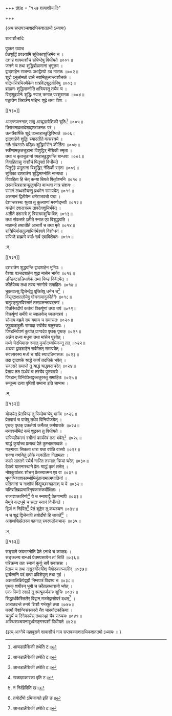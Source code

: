 +++
title = "१५७ शावाशौचादिः"

+++

\{अथ सप्तपञ्चाशदधिकशततमो ऽध्यायः\}

शावाशौचादिः  
    
पुष्कर उवाच  
प्रेतशुद्धिं प्रवक्ष्यामि सूतिकाशुध्हिमेव च ।  
दशाहं शावमाशौचं सपिण्देषु विधीयते   ॥००१॥  
जनने च तथा शुद्धिर्ब्राह्मणानां भृगूत्तम   ।  
द्वादशाहेन राजन्यः पक्षाद्वैश्यो ऽथ मासतः   ॥००२॥  
शूद्रो ऽनुलोमतो दासे स्वामितुल्यन्त्वशौचकं ।  
षट्भिस्त्रिभिरथैकेन क्षत्रविट्शूद्रयोनिषु ॥००३॥  
ब्राह्मणः शुद्धिमाप्नोति क्षत्रियस्तु तथैव च ।  
विट्शूद्रयोनेः शुद्धिः स्यात् क्रमात् परशुरामक   ॥००४॥  
षड्रात्रेण त्रिरात्रेण षड्भिः शूद्रे तथा विशः   ।  

[[१३०]]
    
आदन्तजननात् सद्य आचूडान्नैशिकी श्रुतिः[^१] ॥००५॥  
त्रिरात्रमाव्रतादेशाद्दशरात्रमतः परं ।  
ऊनत्रैवार्षिके शूद्रे पञ्चाहाच्छुद्धिरिष्यते ॥००६॥  
द्वादशाहेने शुद्धिः स्यादतीते वत्सरत्रये ।  
गतैः संवत्सरैः षड्भिः शुद्धिर्मासेन कीर्तिता   ॥००७॥  
स्त्रीणामकृतचूडानां विशुद्धिर् नैशिकी स्मृता   ।  
तथा च कृतचुडानां त्र्यहाच्छुद्ध्यन्ति बान्धवाः   ॥००८॥  
विवाहितासु नाशौचं पितृपक्षे विधीयते ।  
पितुर्गृहे प्रसूतानां विशुद्धिर् नैशिकी स्मृता   ॥००९॥  
सूतिका दशरात्रेण शुद्धिमाप्नोति नान्यथा ।  
विवाहिता हि चेत् कन्या म्रियते पितृवेश्मनि ॥०१०॥  
तस्यास्त्रिरात्राच्छुद्ध्यन्ति बान्धवा नात्र संशयः   ।  
समानं लब्धशौचन्तु प्रथमेन समापयेत् ॥०११॥  
असमानं द्वितीयेन धर्मराजवचो यथा ।  
देशान्तरस्थः श्रुत्वा तु कुल्याणां मरणोद्भवौ   ॥०१२॥  
यच्छेषं दशरात्रस्य तावदेवशुचिर्भवेत् ।  
अतीते दशरात्रे तु त्रिरात्रमशुचिर्भवेत् ॥०१३॥  
तथा संवत्सरे ऽतीते स्नात एव विशुद्ध्यति ।  
मातामहे तथातीते आचार्ये च तथा मृते ॥०१४॥  
रात्रिभिर्मासतुल्याभिर्गर्भस्रावे विशोधनं ।  
सपिण्दे ब्राह्मणे वर्णाः सर्व एवाविशेषतः   ॥०१५॥  
    
:न्  
    
[^१]: आचडान्नैशिकी तथेति ट॥  

[[१३१]]
    
दशरात्रेण शुद्ध्यन्ति द्वादशाहेन भूमिपः   ।  
वैश्याः पञ्चदशाहेन शूद्रा मासेन भार्गव   ॥०१६॥  
उच्छिष्टसन्निधावेकं तथा पिण्डं निवेदयेत् ।  
कीर्तयेच्च तथा तस्य नमगोत्रे समाहितः ॥०१७॥  
भुक्तवत्सु द्विजेन्द्रेषु पूजितेषु धनेन च[^१] ।  
विसृष्टाक्षततोयेषु गोत्रनामानुकीर्तनैः   ॥०१८॥  
चतुरङ्गुलविस्तारं तत्खातन्तावदन्तरं ।  
वितस्तिदीर्घं कर्तव्यं विकर्षूणां तथा त्रयं   ॥०१९॥  
विकर्षूणां समीपे च ज्वालयेज् ज्वलनत्रयं ।  
सोमाय वह्नये राम यमाय च समासतः ॥०२०॥  
जुहुयादाहुतीः सम्यक् सर्वत्रैव चतुस्त्रयः ।  
पिण्डनिर्वपणं कुर्यात् प्राग्वदेव पृथक् पृथक्   ॥०२१॥  
अन्नेन दध्ना मधुना तथा मांसेन पूरयेत् ।  
मध्ये चेदधिमासः स्यात् कुर्यादभ्यधिकन्तु तत् ॥०२२॥  
अथवा द्वादशाहेन सर्वमेतत् समापयेत् ।  
संवत्सरस्य मध्ये च यदि स्यादधिमासकः ॥०२३॥  
तदा द्वादशके श्राद्धे कार्यं तदधिकं भवेत्   ।  
संवत्सरे समाप्ते तु श्राद्धं श्राद्धवदाचरेत्   ॥०२४॥  
प्रेताय तत ऊर्धवं च तस्यैव पुरुषत्रये ।  
पिण्डान् विनिर्वपेत्तद्वच्चतुरस्तु समाहितः ॥०२५॥  
सम्पूज्य दत्वा पृथिवी समाना इति चाप्यथ ।  
    
:न्  
    
[^१]: धनेषु चेति क॥ , ख॥ , घ॥ , ङ॥ , छ॥ , ज॥ , ञ॥ च  

[[१३२]]
    
योजयेत् प्रेतपिण्डं तु पिण्डेष्वन्येषु भार्गव   ॥०२६॥  
प्रेतपात्रं च पात्रेषु तथैव विनियोजयेत् ।  
पृथक् पृथक् प्रकर्तव्यं कर्मैतत् कर्मपात्रके ॥०२७॥  
मन्त्रवर्जमिदं कर्म शूद्रस्य तु विधीयते ।  
सपिण्डीकरणं स्त्रीणां कार्यमेवं तदा भवेत्[^१]   ॥०२८॥  
श्राद्धं कुर्याच्च प्रत्यब्दं प्रेते कुम्भान्नमब्दकं   ।  
गङ्गायाः सिकता धारा यथा वर्षति वासवे ॥०२९॥  
शक्या गणयितुं लोके नत्वतीताः पितामहाः ।  
काले सततगे स्थैर्यं नास्ति तस्मात् क्रियां चरेत् ॥०३०॥  
देवत्वे यातनास्थाने प्रेतः श्राद्धं कृतं लभेत्   ।  
नोपकुर्यान्नरः शोचन् प्रेतस्यात्मन एव वा ॥०३१॥  
भृग्वग्निपाशकाम्भोभिर्मृतानामात्मघातिनां   ।  
पतितानां च नाशौचं विद्युच्छस्त्रहताश् च ये ॥०३२॥  
यतिब्रतिब्रह्मचारिनृपकारुकदीक्षिताः ।  
राजाज्ञाकारिणो[^२] ये च स्नायाद्वै प्रेतगाम्यपि ॥०३३॥  
मैथुने कटधूमे च सद्यः स्नानं विधीयते ।  
द्विजं न निर्हरेत्[^३] प्रेतं शूद्रेण तु कथञ्चन ॥०३४॥  
न च शूद्रं द्विजेनापि तयोर्दोषो हि जायते[^४] ।  
अनाथविप्रप्रेतस्य वहनात् स्वरगलोकभाक् ॥०३५॥  
    
:न्  
    
[^१]: कार्यमेव तथा भवेदिति छ॥ , ङ॥ , ञ॥ च । कार्यमेतत्तथा भवेदिति  
झ॥  
    
[^२]: राजाज्ञाकारका इति ट॥  
    
[^३]: न निर्दहेदिति ख॥  
    
[^४]: तयोर्दोषो ऽभिजायते इति ङ॥  

[[१३३]]
    
सङ्ग्रामे जयमाप्नोति प्रेते ऽनाथे च काष्ठदः   ।  
सङ्कल्प्य बान्धवं प्रेतमपसव्येन तां चितिं ॥०३६॥  
परिक्रम्य ततः स्नानं कुर्युः सर्वे सवाससः ।  
प्रेताय च तथा दद्युस्त्रींस्त्रींश् चैवोदकाञ्जलीन्   ॥०३७॥  
द्वार्यश्मनि पदं दत्वा प्रविशेयुस् तथा गृहं   ।  
अक्षतान्निक्षिपेद्वह्नौ निम्बपत्रं विदश्य च ॥०३८॥  
पृथक् शयीरन् भूमौ च क्रीतलब्धाशनो भवेत् ।  
एकः पिण्दो दशाहे तु श्मश्रुकर्मकरः शुचिः   ॥०३९॥  
सिद्धार्थकैस्तिलैर् विद्वान् मज्जेद्वासोपरं दधत्[^१] ।  
अजातदन्ते तनये शिशौ गर्भस्रुते तथा ॥०४०॥  
कार्यो नैवाग्निसंस्कारो नैव चास्योदकक्रिया ।  
चतुर्थे च दिनेकार्यस् तथास्थ्नां चैव सञ्चयः ॥०४१॥  
अस्थिसञ्चयनादूर्ध्वमङ्गस्पर्शो विधीयते ॥४२॥  
    
\{इत्य् आग्नेये महापुराणे शावाशौचं नाम सप्तपञ्चाशदाधिकशततमो ऽध्यायः ॥  }
    